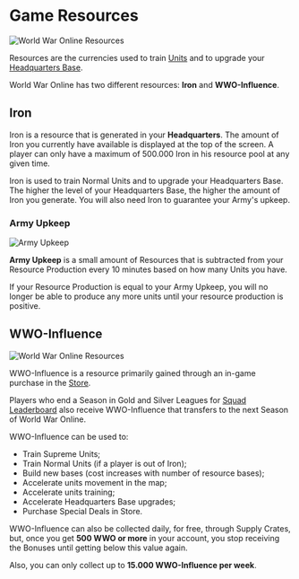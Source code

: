 # Game Resources

![World War Online Resources](../assets/images/header_resources.webp "Game Resources")

Resources are the currencies used to train [Units](unit-intro.md) and to upgrade your
[Headquarters Base](bases.md).

World War Online has two different resources: **Iron** and **WWO-Influence**.

## Iron

Iron is a resource that is generated in your **Headquarters**. The amount of Iron you currently have
available is displayed at the top of the screen. A player can only have a maximum of 500.000 Iron in
his resource pool at any given time.

Iron is used to train Normal Units and to upgrade your Headquarters Base. The higher the level of
your Headquarters Base, the higher the amount of Iron you generate. You will also need Iron to
guarantee your Army's upkeep.

### Army Upkeep

![Army Upkeep](../assets/images/resources_upkeep.webp "Army Upkeep Resources")

**Army Upkeep** is a small amount of Resources that is subtracted from your Resource Production
every 10 minutes based on how many Units you have.

If your Resource Production is equal to your Army Upkeep, you will no longer be able to produce any
more units until your resource production is positive.

## WWO-Influence

![World War Online Resources](../assets/images/resources_wwo.webp "Game Resources")

WWO-Influence is a resource primarily gained through an in-game purchase in the [Store](store.md).

Players who end a Season in Gold and Silver Leagues for [Squad Leaderboard](leaderboard-squad.md)
also receive WWO-Influence that transfers to the next Season of World War Online.

WWO-Influence can be used to:

-   Train Supreme Units;
-   Train Normal Units (if a player is out of Iron);
-   Build new bases (cost increases with number of resource bases);
-   Accelerate units movement in the map;
-   Accelerate units training;
-   Accelerate Headquarters Base upgrades;
-   Purchase Special Deals in Store.

WWO-Influence can also be collected daily, for free, through Supply Crates, but, once you get **500
WWO or more** in your account, you stop receiving the Bonuses until getting below this value again.

Also, you can only collect up to **15.000 WWO-Influence per week**.
